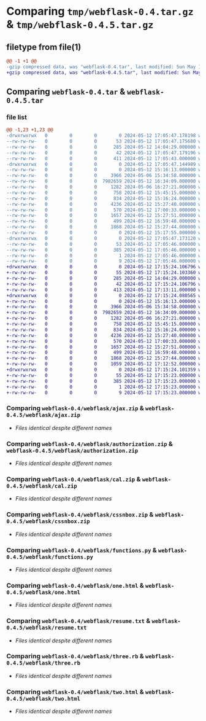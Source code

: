 # Comparing `tmp/webflask-0.4.tar.gz` & `tmp/webflask-0.4.5.tar.gz`

## filetype from file(1)

```diff
@@ -1 +1 @@
-gzip compressed data, was "webflask-0.4.tar", last modified: Sun May 12 17:05:47 2024, max compression
+gzip compressed data, was "webflask-0.4.5.tar", last modified: Sun May 12 17:15:24 2024, max compression
```

## Comparing `webflask-0.4.tar` & `webflask-0.4.5.tar`

### file list

```diff
@@ -1,23 +1,23 @@
-drwxrwxrwx   0        0        0        0 2024-05-12 17:05:47.178198 webflask-0.4/
--rw-rw-rw-   0        0        0       53 2024-05-12 17:05:47.175680 webflask-0.4/PKG-INFO
--rw-rw-rw-   0        0        0      285 2024-05-12 14:04:29.000000 webflask-0.4/README.md
--rw-rw-rw-   0        0        0       42 2024-05-12 17:05:47.179196 webflask-0.4/setup.cfg
--rw-rw-rw-   0        0        0      411 2024-05-12 17:05:43.000000 webflask-0.4/setup.py
-drwxrwxrwx   0        0        0        0 2024-05-12 17:05:47.144989 webflask-0.4/webflask/
--rw-rw-rw-   0        0        0        0 2024-05-12 15:16:13.000000 webflask-0.4/webflask/__init__.py
--rw-rw-rw-   0        0        0     3966 2024-05-06 15:34:58.000000 webflask-0.4/webflask/ajax.zip
--rw-rw-rw-   0        0        0  7982659 2024-05-12 16:34:09.000000 webflask-0.4/webflask/authorization.zip
--rw-rw-rw-   0        0        0     1282 2024-05-06 16:27:21.000000 webflask-0.4/webflask/cal.zip
--rw-rw-rw-   0        0        0      758 2024-05-12 15:45:15.000000 webflask-0.4/webflask/cssnbox.zip
--rw-rw-rw-   0        0        0      834 2024-05-12 15:16:24.000000 webflask-0.4/webflask/functions.py
--rw-rw-rw-   0        0        0     4236 2024-05-12 15:27:40.000000 webflask-0.4/webflask/one.html
--rw-rw-rw-   0        0        0      570 2024-05-12 17:00:33.000000 webflask-0.4/webflask/resume.txt
--rw-rw-rw-   0        0        0     1657 2024-05-12 15:27:51.000000 webflask-0.4/webflask/three.rb
--rw-rw-rw-   0        0        0      499 2024-05-12 16:59:48.000000 webflask-0.4/webflask/todo.txt
--rw-rw-rw-   0        0        0     1868 2024-05-12 15:27:44.000000 webflask-0.4/webflask/two.html
--rw-rw-rw-   0        0        0        0 2024-05-12 15:17:55.000000 webflask-0.4/webflask/uploads.txt
-drwxrwxrwx   0        0        0        0 2024-05-12 17:05:47.173120 webflask-0.4/webflask.egg-info/
--rw-rw-rw-   0        0        0       53 2024-05-12 17:05:46.000000 webflask-0.4/webflask.egg-info/PKG-INFO
--rw-rw-rw-   0        0        0      385 2024-05-12 17:05:46.000000 webflask-0.4/webflask.egg-info/SOURCES.txt
--rw-rw-rw-   0        0        0        1 2024-05-12 17:05:46.000000 webflask-0.4/webflask.egg-info/dependency_links.txt
--rw-rw-rw-   0        0        0        9 2024-05-12 17:05:46.000000 webflask-0.4/webflask.egg-info/top_level.txt
+drwxrwxrwx   0        0        0        0 2024-05-12 17:15:24.106796 webflask-0.4.5/
+-rw-rw-rw-   0        0        0       55 2024-05-12 17:15:24.103360 webflask-0.4.5/PKG-INFO
+-rw-rw-rw-   0        0        0      285 2024-05-12 14:04:29.000000 webflask-0.4.5/README.md
+-rw-rw-rw-   0        0        0       42 2024-05-12 17:15:24.106796 webflask-0.4.5/setup.cfg
+-rw-rw-rw-   0        0        0      413 2024-05-12 17:13:11.000000 webflask-0.4.5/setup.py
+drwxrwxrwx   0        0        0        0 2024-05-12 17:15:24.080565 webflask-0.4.5/webflask/
+-rw-rw-rw-   0        0        0        0 2024-05-12 15:16:13.000000 webflask-0.4.5/webflask/__init__.py
+-rw-rw-rw-   0        0        0     3966 2024-05-06 15:34:58.000000 webflask-0.4.5/webflask/ajax.zip
+-rw-rw-rw-   0        0        0  7982659 2024-05-12 16:34:09.000000 webflask-0.4.5/webflask/authorization.zip
+-rw-rw-rw-   0        0        0     1282 2024-05-06 16:27:21.000000 webflask-0.4.5/webflask/cal.zip
+-rw-rw-rw-   0        0        0      758 2024-05-12 15:45:15.000000 webflask-0.4.5/webflask/cssnbox.zip
+-rw-rw-rw-   0        0        0      834 2024-05-12 15:16:24.000000 webflask-0.4.5/webflask/functions.py
+-rw-rw-rw-   0        0        0     4236 2024-05-12 15:27:40.000000 webflask-0.4.5/webflask/one.html
+-rw-rw-rw-   0        0        0      570 2024-05-12 17:00:33.000000 webflask-0.4.5/webflask/resume.txt
+-rw-rw-rw-   0        0        0     1657 2024-05-12 15:27:51.000000 webflask-0.4.5/webflask/three.rb
+-rw-rw-rw-   0        0        0      499 2024-05-12 16:59:48.000000 webflask-0.4.5/webflask/todo.txt
+-rw-rw-rw-   0        0        0     1868 2024-05-12 15:27:44.000000 webflask-0.4.5/webflask/two.html
+-rw-rw-rw-   0        0        0     1059 2024-05-12 17:12:52.000000 webflask-0.4.5/webflask/uploads.txt
+drwxrwxrwx   0        0        0        0 2024-05-12 17:15:24.101359 webflask-0.4.5/webflask.egg-info/
+-rw-rw-rw-   0        0        0       55 2024-05-12 17:15:23.000000 webflask-0.4.5/webflask.egg-info/PKG-INFO
+-rw-rw-rw-   0        0        0      385 2024-05-12 17:15:23.000000 webflask-0.4.5/webflask.egg-info/SOURCES.txt
+-rw-rw-rw-   0        0        0        1 2024-05-12 17:15:23.000000 webflask-0.4.5/webflask.egg-info/dependency_links.txt
+-rw-rw-rw-   0        0        0        9 2024-05-12 17:15:23.000000 webflask-0.4.5/webflask.egg-info/top_level.txt
```

### Comparing `webflask-0.4/webflask/ajax.zip` & `webflask-0.4.5/webflask/ajax.zip`

 * *Files identical despite different names*

### Comparing `webflask-0.4/webflask/authorization.zip` & `webflask-0.4.5/webflask/authorization.zip`

 * *Files identical despite different names*

### Comparing `webflask-0.4/webflask/cal.zip` & `webflask-0.4.5/webflask/cal.zip`

 * *Files identical despite different names*

### Comparing `webflask-0.4/webflask/cssnbox.zip` & `webflask-0.4.5/webflask/cssnbox.zip`

 * *Files identical despite different names*

### Comparing `webflask-0.4/webflask/functions.py` & `webflask-0.4.5/webflask/functions.py`

 * *Files identical despite different names*

### Comparing `webflask-0.4/webflask/one.html` & `webflask-0.4.5/webflask/one.html`

 * *Files identical despite different names*

### Comparing `webflask-0.4/webflask/resume.txt` & `webflask-0.4.5/webflask/resume.txt`

 * *Files identical despite different names*

### Comparing `webflask-0.4/webflask/three.rb` & `webflask-0.4.5/webflask/three.rb`

 * *Files identical despite different names*

### Comparing `webflask-0.4/webflask/two.html` & `webflask-0.4.5/webflask/two.html`

 * *Files identical despite different names*

